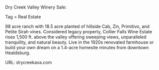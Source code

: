 Dry Creek Valley Winery Sale:

Tag = Real Estate

98 acre ranch with 18.5 acre planted of hillside Cab, Zin, Primitivo, and Petite Sirah vines. Considered legacy property, Collier Falls Wine Estate rises 1,500 ft. above the valley offering sweeping views, unparalleled tranquility, and natural beauty. Live in the 1920s renovated farmhouse or build your own dream on a 1.4-acre homesite minutes from downtown Healdsburg. 

URL: drycreekava.com